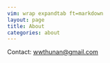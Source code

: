 ```yaml
---
vim: wrap expandtab ft=markdown
layout: page
title: About
categories: about
---
```


Contact: wwthunan@gmail.com

